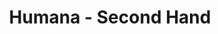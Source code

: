 ---
title: "Humana - Second Hand"
url: /berlin/humana-second-hand-karl-marx-strasse/
shop: Kleidung
---